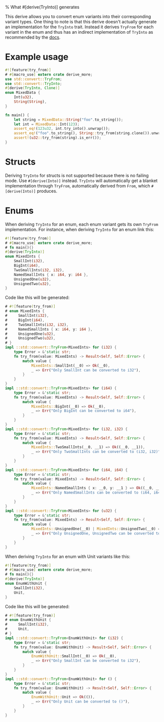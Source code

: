 % What #[derive(TryInto)] generates

This derive allows you to convert enum variants into their corresponding
variant types.
One thing to note is that this derive doesn't actually generate an
implementation for the `TryInto` trait.
Instead it derives `TryFrom` for each variant in the enum and thus has an
indirect implementation of `TryInto` as recommended by the
[docs](https://doc.rust-lang.org/core/convert/trait.TryInto.html).

# Example usage

```rust
#![feature(try_from)]
# #[macro_use] extern crate derive_more;
use std::convert::TryFrom;
use std::convert::TryInto;
#[derive(TryInto, Clone)]
enum MixedData {
    Int(u32),
    String(String),
}

fn main() {
    let string = MixedData::String("foo".to_string());
    let int = MixedData::Int(123);
    assert_eq!(123u32, int.try_into().unwrap());
    assert_eq!("foo".to_string(), String::try_from(string.clone()).unwrap());
    assert!(u32::try_from(string).is_err());
}
```

# Structs

Deriving `TryInto` for structs is not supported because there is no failing
mode. Use `#[derive(Into)]` instead. `TryInto` will automatically get a
blanket implementation through `TryFrom`, automatically derived from `From`,
which `#[derive(Into)]` produces.

# Enums

When deriving `TryInto` for an enum, each enum variant gets its own
`TryFrom` implementation.
For instance, when deriving `TryInto` for an enum link this:

```rust
#![feature(try_from)]
# #[macro_use] extern crate derive_more;
# fn main(){}
#[derive(TryInto)]
enum MixedInts {
    SmallInt(i32),
    BigInt(i64),
    TwoSmallInts(i32, i32),
    NamedSmallInts { x: i64, y: i64 },
    UnsignedOne(u32),
    UnsignedTwo(u32),
}
```

Code like this will be generated:

```rust
# #![feature(try_from)]
# enum MixedInts {
#     SmallInt(i32),
#     BigInt(i64),
#     TwoSmallInts(i32, i32),
#     NamedSmallInts { x: i64, y: i64 },
#     UnsignedOne(u32),
#     UnsignedTwo(u32),
# }
impl ::std::convert::TryFrom<MixedInts> for (i32) {
    type Error = &'static str;
    fn try_from(value: MixedInts) -> Result<Self, Self::Error> {
        match value {
            MixedInts::SmallInt(__0) => Ok(__0),
            _ => Err("Only SmallInt can be converted to i32"),
        }
    }
}
impl ::std::convert::TryFrom<MixedInts> for (i64) {
    type Error = &'static str;
    fn try_from(value: MixedInts) -> Result<Self, Self::Error> {
        match value {
            MixedInts::BigInt(__0) => Ok(__0),
            _ => Err("Only BigInt can be converted to i64"),
        }
    }
}
impl ::std::convert::TryFrom<MixedInts> for (i32, i32) {
    type Error = &'static str;
    fn try_from(value: MixedInts) -> Result<Self, Self::Error> {
        match value {
            MixedInts::TwoSmallInts(__0, __1) => Ok((__0, __1)),
            _ => Err("Only TwoSmallInts can be converted to (i32, i32)"),
        }
    }
}
impl ::std::convert::TryFrom<MixedInts> for (i64, i64) {
    type Error = &'static str;
    fn try_from(value: MixedInts) -> Result<Self, Self::Error> {
        match value {
            MixedInts::NamedSmallInts { x: __0, y: __1 } => Ok((__0, __1)),
            _ => Err("Only NamedSmallInts can be converted to (i64, i64)"),
        }
    }
}
impl ::std::convert::TryFrom<MixedInts> for (u32) {
    type Error = &'static str;
    fn try_from(value: MixedInts) -> Result<Self, Self::Error> {
        match value {
            MixedInts::UnsignedOne(__0) | MixedInts::UnsignedTwo(__0) => Ok(__0),
            _ => Err("Only UnsignedOne, UnsignedTwo can be converted to u32"),
        }
    }
}
```

When deriving `TryInto` for an enum with Unit variants like this:

```rust
#![feature(try_from)]
# #[macro_use] extern crate derive_more;
# fn main(){}
#[derive(TryInto)]
enum EnumWithUnit {
    SmallInt(i32),
    Unit,
}
```

Code like this will be generated:

```rust
# #![feature(try_from)]
# enum EnumWithUnit {
#     SmallInt(i32),
#     Unit,
# }
impl ::std::convert::TryFrom<EnumWithUnit> for (i32) {
    type Error = &'static str;
    fn try_from(value: EnumWithUnit) -> Result<Self, Self::Error> {
        match value {
            EnumWithUnit::SmallInt(__0) => Ok(__0),
            _ => Err("Only SmallInt can be converted to i32"),
        }
    }
}
impl ::std::convert::TryFrom<EnumWithUnit> for () {
    type Error = &'static str;
    fn try_from(value: EnumWithUnit) -> Result<Self, Self::Error> {
        match value {
            EnumWithUnit::Unit => Ok(()),
            _ => Err("Only Unit can be converted to ()"),
        }
    }
}
```

